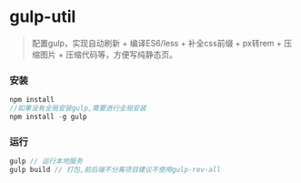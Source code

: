 # gulp-util
>配置gulp，实现自动刷新 + 编译ES6/less + 补全css前缀 + px转rem + 压缩图片 + 压缩代码等，方便写纯静态页。

### 安装
```js
npm install
//如果没有全局安装gulp,需要进行全局安装
npm install -g gulp
```
### 运行
```js
gulp // 运行本地服务
gulp build // 打包,前后端不分离项目建议不使用gulp-rev-all
```
